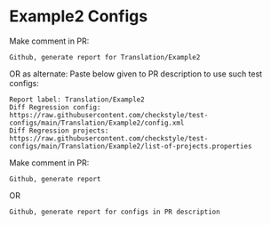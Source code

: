 # Example2 Configs
Make comment in PR:
```
Github, generate report for Translation/Example2
```
OR as alternate:
Paste below given to PR description to use such test configs:
```
Report label: Translation/Example2
Diff Regression config: https://raw.githubusercontent.com/checkstyle/test-configs/main/Translation/Example2/config.xml
Diff Regression projects: https://raw.githubusercontent.com/checkstyle/test-configs/main/Translation/Example2/list-of-projects.properties
```
Make comment in PR:
```
Github, generate report
```
OR
```
Github, generate report for configs in PR description
```
